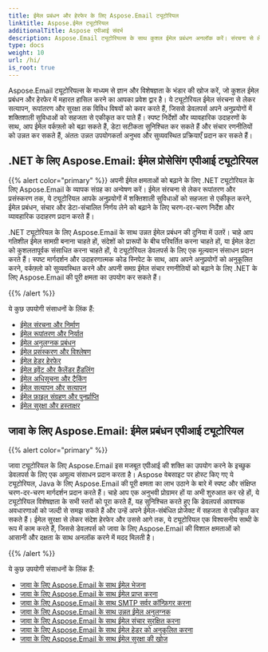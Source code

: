 ```yaml
---
title: ईमेल प्रबंधन और हेरफेर के लिए Aspose.Email ट्यूटोरियल
linktitle: Aspose.ईमेल ट्यूटोरियल
additionalTitle: Aspose एपीआई संदर्भ
description: Aspose.Email ट्यूटोरियल्स के साथ कुशल ईमेल प्रबंधन अनलॉक करें। संरचना से लेकर सुरक्षा तक, उन्नत वर्कफ़्लो और उपयोगकर्ता अनुभवों के लिए विविध पहलुओं में महारत हासिल करें।
type: docs
weight: 10
url: /hi/
is_root: true
---
```

Aspose.Email ट्यूटोरियल्स के माध्यम से ज्ञान और विशेषज्ञता के भंडार की खोज करें, जो कुशल ईमेल प्रबंधन और हेरफेर में महारत हासिल करने का आपका प्रवेश द्वार है। ये ट्यूटोरियल ईमेल संरचना से लेकर सत्यापन, रूपांतरण और सुरक्षा तक विविध विषयों को कवर करते हैं, जिससे डेवलपर्स अपने अनुप्रयोगों में शक्तिशाली सुविधाओं को सहजता से एकीकृत कर पाते हैं। स्पष्ट निर्देशों और व्यावहारिक उदाहरणों के साथ, आप ईमेल वर्कफ़्लो को बढ़ा सकते हैं, डेटा सटीकता सुनिश्चित कर सकते हैं और संचार रणनीतियों को उन्नत कर सकते हैं, अंततः उन्नत उपयोगकर्ता अनुभव और सुव्यवस्थित प्रक्रियाएँ प्रदान कर सकते हैं।

## .NET के लिए Aspose.Email: ईमेल प्रोसेसिंग एपीआई ट्यूटोरियल
{{% alert color="primary" %}}
अपनी ईमेल क्षमताओं को बढ़ाने के लिए .NET ट्यूटोरियल के लिए Aspose.Email के व्यापक संग्रह का अन्वेषण करें। ईमेल संरचना से लेकर रूपांतरण और प्रसंस्करण तक, ये ट्यूटोरियल आपके अनुप्रयोगों में शक्तिशाली सुविधाओं को सहजता से एकीकृत करने, ईमेल प्रबंधन, संचार और डेटा-संचालित निर्णय लेने को बढ़ाने के लिए चरण-दर-चरण निर्देश और व्यावहारिक उदाहरण प्रदान करते हैं।

.NET ट्यूटोरियल के लिए Aspose.Email के साथ उन्नत ईमेल प्रबंधन की दुनिया में उतरें। चाहे आप गतिशील ईमेल सामग्री बनाना चाहते हों, संदेशों को प्रारूपों के बीच परिवर्तित करना चाहते हों, या ईमेल डेटा को कुशलतापूर्वक संसाधित करना चाहते हों, ये ट्यूटोरियल डेवलपर्स के लिए एक मूल्यवान संसाधन प्रदान करते हैं। स्पष्ट मार्गदर्शन और उदाहरणात्मक कोड स्निपेट के साथ, आप अपने अनुप्रयोगों को अनुकूलित करने, वर्कफ़्लो को सुव्यवस्थित करने और अपनी समग्र ईमेल संचार रणनीतियों को बढ़ाने के लिए .NET के लिए Aspose.Email की पूरी क्षमता का उपयोग कर सकते हैं।

{{% /alert %}}

ये कुछ उपयोगी संसाधनों के लिंक हैं:
- [ईमेल संरचना और निर्माण](./net/email-composition-and-creation/)
- [ईमेल रूपांतरण और निर्यात](./net/email-conversion-and-export/)
- [ईमेल अनुलग्नक प्रबंधन](./net/email-attachment-handling/)
- [ईमेल प्रसंस्करण और विश्लेषण](./net/email-processing-and-analysis/)
- [ईमेल हेडर हेरफेर](./net/email-header-manipulation/)
- [ईमेल इवेंट और कैलेंडर हैंडलिंग](./net/email-event-and-calendar-handling/)
- [ईमेल अधिसूचना और ट्रैकिंग](./net/email-notification-and-tracking/)
- [ईमेल सत्यापन और सत्यापन](./net/email-validation-and-verification/)
- [ईमेल फ़ाइल संग्रहण और पुनर्प्राप्ति](./net/email-file-storage-and-retrieval/)
- [ईमेल सुरक्षा और हस्ताक्षर](./net/email-security-and-signatures/)

## जावा के लिए Aspose.Email: ईमेल प्रबंधन एपीआई ट्यूटोरियल
{{% alert color="primary" %}}

जावा ट्यूटोरियल के लिए Aspose.Email इस मजबूत एपीआई की शक्ति का उपयोग करने के इच्छुक डेवलपर्स के लिए एक अमूल्य संसाधन प्रदान करता है। Aspose वेबसाइट पर होस्ट किए गए ये ट्यूटोरियल, Java के लिए Aspose.Email की पूरी क्षमता का लाभ उठाने के बारे में स्पष्ट और संक्षिप्त चरण-दर-चरण मार्गदर्शन प्रदान करते हैं। चाहे आप एक अनुभवी प्रोग्रामर हों या अभी शुरुआत कर रहे हों, ये ट्यूटोरियल विशेषज्ञता के सभी स्तरों को पूरा करते हैं, यह सुनिश्चित करते हुए कि डेवलपर्स आवश्यक अवधारणाओं को जल्दी से समझ सकते हैं और उन्हें अपने ईमेल-संबंधित प्रोजेक्ट में सहजता से एकीकृत कर सकते हैं। ईमेल सुरक्षा से लेकर संदेश हेरफेर और उससे आगे तक, ये ट्यूटोरियल एक विश्वसनीय साथी के रूप में काम करते हैं, जिससे डेवलपर्स को जावा के लिए Aspose.Email की विशाल क्षमताओं को आसानी और दक्षता के साथ अनलॉक करने में मदद मिलती है।


{{% /alert %}}

ये कुछ उपयोगी संसाधनों के लिंक हैं:
- [जावा के लिए Aspose.Email के साथ ईमेल भेजना](./java/sending-emails/)
- [जावा के लिए Aspose.Email के साथ ईमेल प्राप्त करना](./java/receiving-emails/)
- [जावा के लिए Aspose.Email के साथ SMTP सर्वर कॉन्फ़िगर करना](./java/configuring-smtp-servers/)
- [जावा के लिए Aspose.Email के साथ उन्नत ईमेल अनुलग्नक](./java/advanced-email-attachments/)
- [जावा के लिए Aspose.Email के साथ ईमेल संचार सुरक्षित करना](./java/securing-email-communications/)
- [जावा के लिए Aspose.Email के साथ ईमेल हेडर को अनुकूलित करना](./java/customizing-email-headers/)
- [जावा के लिए Aspose.Email के साथ ईमेल सुरक्षा की खोज](./java/exploring-email-security/)
